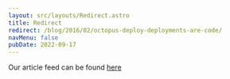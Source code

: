 ```yaml
---
layout: src/layouts/Redirect.astro
title: Redirect
redirect: /blog/2016/02/octopus-deploy-deployments-are-code/
navMenu: false
pubDate: 2022-09-17
---
```

<div>
Our article feed can be found <a href="/blog/2016/02/octopus-deploy-deployments-are-code/">here</a>
</div>
